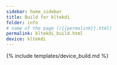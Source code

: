 ```yaml
---
sidebar: home_sidebar
title: Build for kltekdi
folder: info
# name of the page (/{{permalink}}.html)
permalink: kltekdi_build.html
device: kltekdi
---
```

{% include templates/device_build.md %}
